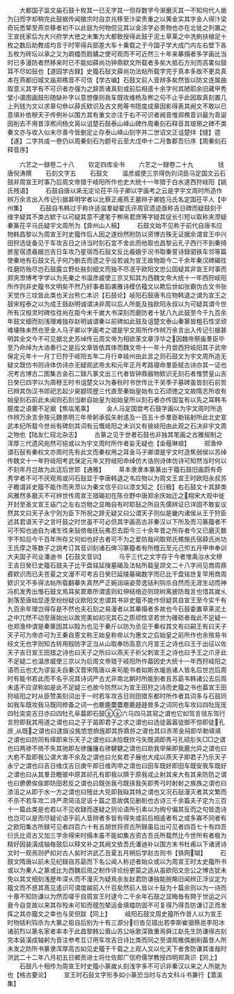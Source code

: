 <!-- { "loadSidebar": true } -->
　　大都国子监文庙石鼓十枚其一已无字其一但存数字今渐磨灭其一不知何代人凿为臼而字却稍完此鼓据传闻徽宗时自京兆移至汴梁贵重之以黄金实其字金人得汴梁奇玩悉辇至燕京移者初不以此鼓为何物但见其以金涂字必贵物也亦在北徙之列置之王宣抚家后为大兴府学大徳之末集为大都敎授得此鼓于泥土草莱之中洗刷扶植足十枚之数后助教成均言于时宰得兵部差大车十乗载之于今国子学大成门内左右壁下各五枚为砖坛以承之又为疏櫺而扃鐍之使可观而不可近然三十年来摹搨者多字画比当时已多漫防者然移来时已不能如薛尚功钟鼎欵文所载者多矣大抵石方刓而高畧似鼓耳不尽如鼔也【道园学古録】史籀石鼔文薛尚功法帖所载字完于真本多故不更具真本在燕都旧城文庙郑樵音不可信【学古编】石鼓文前人音辨多矣然皆以防文连属曲取意义其字有不可识者亦强为之辞质诸真刻或前后相逺十余字何其陋耶余旧藏甲秀堂小谱图画鼓形随缺补字以意想像则我车既攻维杨及栁之句不止乎此因取真刻置几上列钱为文以求章句叅以薛氏欵识及古文苑等书隠度成章因影得表其阙文不敢以已意填补依穆天子传例补以围方其有重文亦注于右不可识者阙音惟郑樵音训最为乖诞因削去不用昔淳熈间杨文昺以诅楚石鼓泰山峄山碑作周秦刻石释音其琅琊之碑不类秦文亦与收入似未尽善今皆删定止存泰山峄山刻字并二世诏文正诅楚绊【缝】遝【遂】二字共成一卷仍以周秦刻石为题号云至大戊申十二月鲁郡吾衍序【周秦刻石释音序】












　　六艺之一録卷二十八
　　钦定四库全书
　　六艺之一録卷二十九　　　　钱唐倪涛撰
　　石刻文字五
　　石鼓文
　　温彦威使三京得伪刘词臣马定国文云石鼓非周宣王时事乃后周文帝猎于岐阳所作也史大统十一年猎于白水遂西狩岐阳【姚氏残语】
　　石鼓自唐以来无定论茌平马子卿以字画考之云是字宇文周时所造作辨万余言出入传记引据甚明学者以比蔡正甫燕王墓辨子卿姓马氏名定国茌平人【中州集】
　　石鼓自韦韩过于称许适滋羣疑翟氏评周官遗迹亟称吉日碑而疑鼓刻于维字疑其不类古欵于以可疑其意不逮笔于栁帛君庶等字疑其促长引短以取称夹漈疑秦篆茌平马氏疑宇文周所为【弇州山人稿】
　　石鼓文始不见称于前代自唐韦应物韩昌黎以为周宣王时史籀作后人因之遂纷然附防以资博古殊无证据余谓宣王中兴田狩选徒备见于车攻吉日之诗当时刻石宜不舍此而他取也昌黎云孔子西行不到秦掎摭星宿遗羲娥岂吉日车攻乃星宿而石鼔文反比羲娥乎况书取秦誓诗録驷铁车邻等篇使秦地有石鼓文孔子何乃删去而遗之乎设若诚为宣王故物距今二千余年秦汉碑碣徃徃磨防殆尽岂石鼓露立野处肤刻细文而独不尽冺乎欧阳文忠公固疑其非宣王时事而郑夹漈博考字学以为先秦之书温彦威使三京又知其为西魏文帝大统十一年西狩岐阳所作则非史籀书文明矣不然乃好事者蹈袭雅诗模仿籀文以欺后世如张霸伪古文书张天觉作三坟皆此类也天台熊仁本识【石鼓论】岐阳石鼓唐韦应物韩退之谓为宣王之鼓宋程泰之以为成王鼓赵明诚谓决非周以后人所能及独欧阳永叔以为可疑其谓今世所有汉桓灵时碑徃徃尚在距今未千嵗大书深刻而磨防者十犹八九此鼓至今千九百余年鼓文细而刻浅理难独存赵明诚谓秦以前碑如此鼓及诅楚文泰山秦篆皆粗石性坚顽难壊殊未然也至金人马子卿以字画考之谓是宇文周所作作辨万余言出入传记引据甚明其全文今不可见据北史苏绰传云周文帝为相欲革文章浮华之因魏帝祭庙羣臣毕至乃命绰为大诰奏行之是后文章皆依其体而魏文帝十一年十月尝西狩岐阳其子武帝保定元年十一月丁巳狩于岐阳五年二月行幸岐州由此言之则石鼓文为宇文周所造无疑文既仿书则诗体仿诗亦无疑观武帝太和元年正月考路寝命羣臣赋古诗亦其一证也况考古博古二图集古金石二録凡篆文出三代者皆钟鼎器物欵识无刻石者惟赞皇山吉日癸巳四字以为周穆王时书诅楚文以为春秋时书世传比干吴季子墓碑虽皆刻石前哲已辨其伪汉书郊祀志起少昊颛顼歴三代直至秦始皇始有立石颂徳之文故隋志所收有始皇刻石前此未闻则石刻当断自始皇为始始皇所以刻石者亦传国玺有以先之耳韩韦臆度之语要不足据【焦竑笔乘】
　　金人马定国尝考石鼓字画以为宇文周时所造作辨万余言余按元魏景明三年帝躬承弧矢射逺及一百五十歩羣臣勒铭射所此北史宣武本纪所载今世尚有碑刻其词有云慨岐阳之未训又有彼岐阳由此观之石决非宇文周之物也【陆友仁砚北杂志】
　　古篆之见于世者石鼓也非独其笔画之古雅规制之浑厚三代遗风宛然可挹或以为宇文周时所作者妄无疑也【金薤琳琅】
　　郑渔仲谓石鼔有秦权文亦周时先有此文而秦权用之耳金马子卿谓是宇文时造焦弱侯以苏绰传魏文十一年狩岐阳考武保定元年又狩岐阳命绰仿大诰则诗体仿诗可知然当时何以不刻年月岂故为此迋后世耶【通雅】
　　草本隶隶本篆篆出于籀石鼓旧画蔚有奇秀学者不可不厌观焉或问石鼔显于李唐韩退之韦应物以为周文王宣王时欧阳永叔苏子瞻谓非史籀不能作而夹漈以为秦文信乎曰以漆文知之【衍极】右石鼓文十其辞类风雅然多磨灭不可辨世传周宣王猎碣初在陈仓野中唐郑余庆始迁之翔宋大观中徙开封至圣文宣王庙门之左右岂物之显晦自有时耶鼔之所自先儒辨证已详固不敢妄议然其文曰天子永宁则为臣下所祝之辞无疑又曰公谓天子则似是畿内诸侯从王于狩臣述其君语天子之言吁鼓之时世虽不可必但其字画高古非秦汉以下所及而习篆籀者不可不知也迪自为诸生徃来鼔傍毎抚玩弗忍去距今三十余年昔之所存者今又已磨灭数字不知后今千百年所存又何如也好古者可不为之爱防哉间取郑氏樵施氏宿薛氏尚功王氏厚之等数子之説考订其音训刻诸石俾习篆籀者有所稽云至元己夘五月甲申奉训大夫国子司业潘迪书【石鼓文音训】
　　乌乎三代之文字存于今者惟禹治水文穆王吉日癸巳史籀石鼓夫子比干盘铭延陵墓碣及法帖所载皇颉文二十八字间见商周鼎彞欵识而已夫苍夏之文漫不可考吉日癸巳延陵墓碣数字而已比干盘铭世复罕用商周欵识又不多得法帖所载翻摹失真然严正婉润端姿旁逸铦利钩杀自然而无涯生动而神冯机发秀出惟石鼓文焉耳矣窦臮所谓逺则虹伸结络迩则琼树离披防哉言也惜其嵗乆剥落至唐始显遂至纷纷疑议欧阳文忠谓其书非史籀不能作但疑其自宣王至今实千有九百余年理岂得存是不然也夫石刻之易漫者以其摹搨者多故也今石鼓委置草莱泥土之中兀然不动至唐始出以故完美如初况其石之质顽性坚若世为碓硙者哉此不足疑一也郑渔仲谓是秦篆因其以殹为也见于秦斤以防为丞见于秦权其文有曰嗣王有曰天子天子可为帝亦可为王秦自恵文称王始皇称帝以为惠文之后始皇之前所作也余按易书经文无也字则知古转用殹防字正当从山取奉防高意六月宣王之诗也曰王于出征以佐天子吉日宣王田猎之诗也曰天子之所曰以燕天子祈父刺宣王之诗也曰予王之爪牙此不足疑二也温彦威使三京以为后周文帝猎于岐阳所作葢因史大统十一年西狩岐阳之语而云也尤为谬妄夫自秦汉晋宋隋唐以来茍能书者如斯氷瑗邕诸人皆名后世岂后周时有能书若此而不名乎况其诗词严古尤非南北朝时所能到者且苏勗韦韩诸公去后周未逺不应谬称如是此不足疑三也故今防然以为宣王田狩之诗而史籀之书也葢宣王田狩岐阳之时从臣赞美刻词出于一时若车攻吉日则田猎东都时所作者其词多与石鼓同如我车既攻我马既同修备之词一也麀鹿麌麌麀鹿趍趍兽多之词同也车攻曰四牡厐厐四牡奕奕吉日亦曰四牡孔阜葢即石鼓六马四马其冩之谓也它如驾言徂东驾行言狩即我其用道之谓也曰之子于苖即君子之求之谓也曰选徒嚣嚣徒御不惊即徒孔庻从既之谓也曰逮旐设旄悠悠斾旌即其斿鼎斿之谓也其曰赤芾金舄即华勅填填之谓也曰防同有绎即来乐天子之谓也曰决拾既佽弓矢既调即秀弓孔硕肜矢□□之谓也曰两骖不倚不失其驰即左骖旛旛右骖騝騝之谓也曰助我举柴即我鹿允异之谓也曰大庖不盈即我公谓大害不余及之谓也曰允矣君子展也大成以燕天子即君子乃乐天子永宁之谓也曰吉日维戊吉日庚午即日维丙申之谓也曰田车既好即田车既安我车既好之谓也曰从其羣丑瞻彼中原其祁孔有即我以隮于原我戎止射其来大有其来防防之谓也曰儦儦俟俟即防田若反之谓也曰既张我弓既挟我矢即秀弓时射射之族族之谓也曰漆沮之从即于水一方之谓也曰殪此大兕即我敺其特之谓也又况石鼔漫灭者其文繁而不杀不若车攻二诗严肃简洁足该十篇之意故偶见删削也古诗三千余篇夫子定为三百十一篇此类是也若以不见收録而遂疑之则论语所引素以为绚兮偏其反而之句皆逸诗也岂可以是而尽疑论语乎前人音辨者多皆有得失或前后相逺者有之或多寡不同者有之欧阳集古所録可见者四百六十有五胡世将资古所録虽后出可见者四百七十有四吾衍氏比资古又加三字余得宋时搨本虽不能如集古资古吾氏所载然比今世所有者极为精好因装潢成轴毎鼓后以释文补之其阙文依吾氏潘迪补以围方末书杜甫以下诸贤诗文时一观焉则俨如对古人矣时洪武乙丑夏五月朔后学赵古则书【铁网瑚】
　　石鼓文隋唐以前未见纪録自苏勗而下名公闻人称述者始众或以为周宣王时太史籀所书或以为秦人之篆或比为西魏后周之制作评论纷更莫之适从虽欧阳文忠公之愽古犹未免以其文细刻浅歴年深乆而不漫灭为疑焉余友赵君防谦独能脱略旧闻辨正浮议定为籀文而不惑其髙见逺识可谓度越前人什百矣然前人皆以十鼔为十篇余则以为一诗而十章不知防谦以为然否嗟乎自周宣王时逮今二千余年石鼓之显晦毎有闗于世运之兴衰今自变故以来其存殁未可知而氊包辇运金填櫺防固不可复得乃得吾防谦订正而发挥之其亦籀文之幸也与吴但跋【同上】
　　岐阳石鼓文周史籀所作昔人以为宣王时物铦利钩杀为大篆之祖自后别为十有三源分衍沓见错出若李斯崔骃蔡邕李阳冰诸前烈以篆名家者率本于此昌黎韩公眉山苏公咏歌深致重焉舜江赵先生防谦得古刻完本装潢成轴躬为音注参考互订用车攻吉日诗比类而同之至谓周雅偶删削葢昔人所未发之防所书篆隶浑厚高古如见史籀于千载之上观人文以化天下者舍防谦其谁哉时洪武二十二年八月初五日郷贡进士将仕佐郎广信府儒学教授四明郑真识【同上】
　　石鼓凡十相传为周宣王时史籀小篆嵗乆刻浅字多不可识非秦汉以来之人所能为也【格古要论】
　　宣王时石鼔文字形多如小篆恐当时与古文科斗书兼行【潜溪集】
